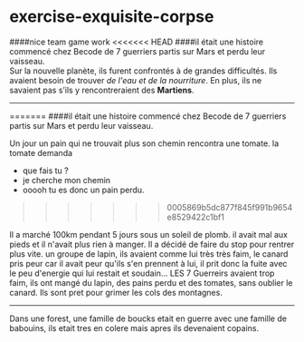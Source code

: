# exercise-exquisite-corpse
####nice team game work
<<<<<<< HEAD
####il était une histoire commencé chez Becode de 7 guerriers partis sur Mars et perdu leur vaisseau.   
Sur la nouvelle planète, ils furent confrontés à de grandes difficultés.
Ils avaient besoin de trouver _de l'eau et de la nourriture_.
En plus, ils ne savaient pas s’ils y rencontreraient des **Martiens**.
____

=======
####il était une histoire commencé chez Becode de 7 guerriers partis sur Mars et perdu leur vaisseau.

Un jour un pain qui ne trouvait plus son chemin rencontra une tomate. la tomate demanda 

- que fais tu ? 
- je cherche mon chemin 
- ooooh tu es donc un pain perdu.
>>>>>>> 0005869b5dc877f845f991b9654e8529422c1bf1

Il a marché 100km pendant 5 jours sous un soleil de plomb. il avait mal aux pieds et il n'avait plus rien à manger. Il a décidé de faire du stop pour rentrer plus vite.
un groupe de lapin, ils avaient comme lui très très faim, le canard pris peur car il avait peur qu'ils s'en prennent à lui, il prit donc la fuite avec le peu d'energie qui lui restait et soudain...
LES 7 Guerreirs avaient trop faim, ils ont mangé du lapin, des pains perdu et des tomates, sans oublier le canard. Ils sont pret pour grimer les cols des montagnes.
____
Dans une forest, une famille de boucks etait en guerre avec une famille de babouins,
ils etait tres en colere mais apres ils devenaient copains. 
